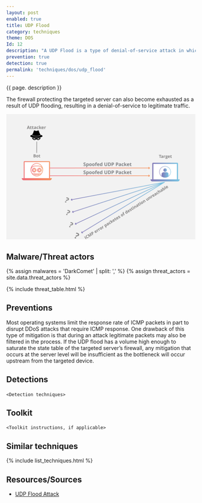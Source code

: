 ```yaml
---
layout: post
enabled: true
title: UDP Flood
category: techniques
theme: DOS
Id: 12
description: "A UDP Flood is a type of denial-of-service attack in which a large number of User Datagram Protocol (UDP) packets are sent to a targeted server with the aim of overwhelming that device’s ability to process and respond."
prevention: true
detection: true
permalink: 'techniques/dos/udp_flood'
---
```

{{ page. description }}

The firewall protecting the targeted server can also become exhausted as a result of UDP flooding, resulting in a denial-of-service to legitimate traffic.

![udp flood attack ddos attack diagram](/assets/images/udp-flood-attack-ddos-attack-diagram.png)


## Malware/Threat actors

{% assign malwares = 'DarkComet' | split: ',' %}
{% assign threat_actors = site.data.threat_actors %}

{% include threat_table.html %}

## Preventions

Most operating systems limit the response rate of ICMP packets in part to disrupt DDoS attacks that require ICMP response. One drawback of this type of mitigation is that during an attack legitimate packets may also be filtered in the process. If the UDP flood has a volume high enough to saturate the state table of the targeted server’s firewall, any mitigation that occurs at the server level will be insufficient as the bottleneck will occur upstream from the targeted device.

## Detections

`<Detection techniques>`

## Toolkit

`<Toolkit instructions, if applicable>`

## Similar techniques

{% include list_techniques.html %}


## Resources/Sources

* [UDP Flood Attack](https://www.cloudflare.com/learning/ddos/udp-flood-ddos-attack/)
